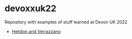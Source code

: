 # devoxxuk22
Repository with examples of stuff learned at Devon UK 2022

+ [Helidon and Verrazzano](helidon/README.md)